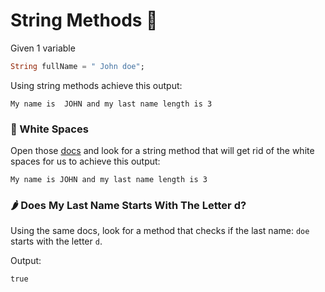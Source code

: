 # String Methods 🔧

Given 1 variable

```dart
String fullName = " John doe";
```

Using string methods achieve this output:

```
My name is  JOHN and my last name length is 3
```

### 🍋 White Spaces

Open those [docs](https://api.dart.dev/stable/2.16.1/dart-core/String-class.html) and look for a string method that will get rid of the white spaces for us to achieve this output:

```
My name is JOHN and my last name length is 3
```

### 🌶 Does My Last Name Starts With The Letter d?

Using the same docs, look for a method that checks if the last name: `doe` starts with the letter `d`.

Output:

```
true
```
